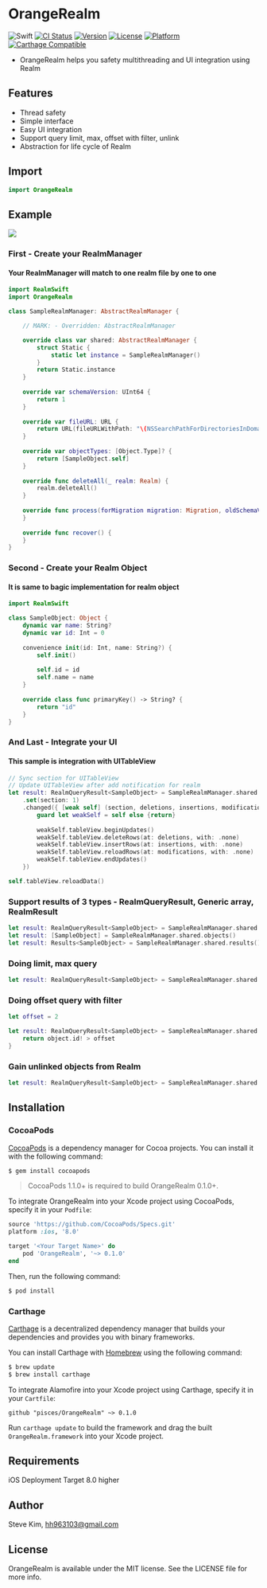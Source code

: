 # OrangeRealm

![Swift](https://img.shields.io/badge/Swift-3.1-orange.svg)
[![CI Status](http://img.shields.io/travis/pisces/OrangeRealm.svg?style=flat)](https://travis-ci.org/pisces/OrangeRealm)
[![Version](https://img.shields.io/cocoapods/v/OrangeRealm.svg?style=flat)](http://cocoapods.org/pods/OrangeRealm)
[![License](https://img.shields.io/cocoapods/l/OrangeRealm.svg?style=flat)](http://cocoapods.org/pods/OrangeRealm)
[![Platform](https://img.shields.io/cocoapods/p/OrangeRealm.svg?style=flat)](http://cocoapods.org/pods/OrangeRealm)
[![Carthage Compatible](https://img.shields.io/badge/Carthage-compatible-4BC51D.svg?style=flat)](https://github.com/Carthage/Carthage)

- OrangeRealm helps you safety multithreading and UI integration using Realm

## Features
- Thread safety
- Simple interface
- Easy UI integration
- Support query limit, max, offset with filter, unlink
- Abstraction for life cycle of Realm

## Import

```swift
import OrangeRealm
```

## Example
![](etc/wqPDqB.gif)

### First - Create your RealmManager

#### Your RealmManager will match to one realm file by one to one

```swift
import RealmSwift
import OrangeRealm

class SampleRealmManager: AbstractRealmManager {

    // MARK: - Overridden: AbstractRealmManager

    override class var shared: AbstractRealmManager {
        struct Static {
            static let instance = SampleRealmManager()
        }
        return Static.instance
    }
    
    override var schemaVersion: UInt64 {
        return 1
    }
    
    override var fileURL: URL {
        return URL(fileURLWithPath: "\(NSSearchPathForDirectoriesInDomains(.documentDirectory, .userDomainMask, true).first!)/sample.realm", isDirectory: false)
    }
    
    override var objectTypes: [Object.Type]? {
        return [SampleObject.self]
    }
    
    override func deleteAll(_ realm: Realm) {
        realm.deleteAll()
    }
    
    override func process(forMigration migration: Migration, oldSchemaVersion: UInt64) {
    }
    
    override func recover() {
    }
}
```

### Second - Create your Realm Object

#### It is same to bagic implementation for realm object

```swift
import RealmSwift

class SampleObject: Object {
    dynamic var name: String?
    dynamic var id: Int = 0
    
    convenience init(id: Int, name: String?) {
        self.init()
        
        self.id = id
        self.name = name
    }
    
    override class func primaryKey() -> String? {
        return "id"
    }
}
```

### And Last - Integrate your UI

#### This sample is integration with UITableView

```swift
// Sync section for UITableView
// Update UITableView after add notification for realm
let result: RealmQueryResult<SampleObject> = SampleRealmManager.shared.query("id > 0", sortProperty: "id", ascending: false)
    .set(section: 1)
    .changed({ [weak self] (section, deletions, insertions, modifications) in
        guard let weakSelf = self else {return}
        
        weakSelf.tableView.beginUpdates()
        weakSelf.tableView.deleteRows(at: deletions, with: .none)
        weakSelf.tableView.insertRows(at: insertions, with: .none)
        weakSelf.tableView.reloadRows(at: modifications, with: .none)
        weakSelf.tableView.endUpdates()
    })

self.tableView.reloadData()
```

### Support results of 3 types - RealmQueryResult, Generic array, RealmResult
```swift
let result: RealmQueryResult<SampleObject> = SampleRealmManager.shared.query()
let result: [SampleObject] = SampleRealmManager.shared.objects()
let result: Results<SampleObject> = SampleRealmManager.shared.results()
```

### Doing limit, max query
```swift
let result: RealmQueryResult<SampleObject> = SampleRealmManager.shared.query("id > 0", sortProperty: "id", ascending: false, limit: 10, max: 10)
```

### Doing offset query with filter
```swift
let offset = 2

let result: RealmQueryResult<SampleObject> = SampleRealmManager.shared.query("id > 0", sortProperty: "id", ascending: false) { (object) -> Bool in
    return object.id! > offset
}
```

### Gain unlinked objects from Realm
```swift
let result: RealmQueryResult<SampleObject> = SampleRealmManager.shared.query("id > 0", sortProperty: "id", ascending: false, unlink: true)
```

## Installation

### CocoaPods

[CocoaPods](http://cocoapods.org) is a dependency manager for Cocoa projects. You can install it with the following command:

```bash
$ gem install cocoapods
```

> CocoaPods 1.1.0+ is required to build OrangeRealm 0.1.0+.

To integrate OrangeRealm into your Xcode project using CocoaPods, specify it in your `Podfile`:

```ruby
source 'https://github.com/CocoaPods/Specs.git'
platform :ios, '8.0'

target '<Your Target Name>' do
    pod 'OrangeRealm', '~> 0.1.0'
end
```

Then, run the following command:

```bash
$ pod install
```

### Carthage

[Carthage](https://github.com/Carthage/Carthage) is a decentralized dependency manager that builds your dependencies and provides you with binary frameworks.

You can install Carthage with [Homebrew](http://brew.sh/) using the following command:

```bash
$ brew update
$ brew install carthage
```

To integrate Alamofire into your Xcode project using Carthage, specify it in your `Cartfile`:

```ogdl
github "pisces/OrangeRealm" ~> 0.1.0
```

Run `carthage update` to build the framework and drag the built `OrangeRealm.framework` into your Xcode project.

## Requirements

iOS Deployment Target 8.0 higher

## Author

Steve Kim, hh963103@gmail.com

## License

OrangeRealm is available under the MIT license. See the LICENSE file for more info.
